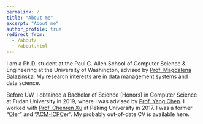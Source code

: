 ```yaml
---
permalink: /
title: "About me"
excerpt: "About me"
author_profile: true
redirect_from: 
  - /about/
  - /about.html
---
```


I am a Ph.D. student at the Paul G. Allen School of Computer Science & Engineering at the University of Washington, advised by [Prof. Magdalena Balazinska](https://www.cs.washington.edu/people/faculty/magda). My research interests are in data management systems and data science.

Before UW, I obtained a Bachelor of Science (Honors) in Computer Science at Fudan University in 2019, where I was advised by [Prof. Yang Chen](https://chenyang03.wordpress.com/). I worked with [Prof. Chenren Xu](http://soar.group/chenren/) at Peking University in 2017. I was a former “[OI](https://en.wikipedia.org/wiki/International_Olympiad_in_Informatics)er” and “[ACM-ICPC](https://en.wikipedia.org/wiki/International_Collegiate_Programming_Contest)er”. My probably out-of-date CV is available here.


